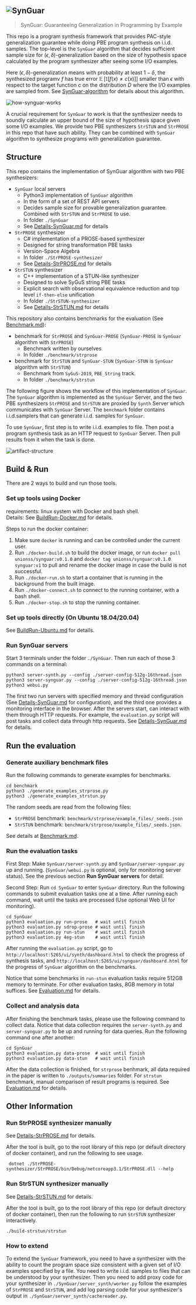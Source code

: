 ![SynGuar](./docs/figures/SynGuar-icon-fixed.svg)
--------

> SynGuar: Guaranteeing Generalization in Programming by Example



This repo is a program synthesis framework that provides PAC-style generalization guarantee while doing PBE program synthesis on i.i.d. samples. The top-level is the `SynGuar` algorithm that decides sufficient sample size for $(\epsilon, \delta)$-generalization based on the size of hypothesis space calculated by the program synthesizer after seeing some I/O examples. 

Here $(\epsilon, \delta)$-generalization means with probability at least $1-\delta$, the synthesized programv $f$ has true error $\mathop{\mathbb{E}}[\mathbb{I}[f(x) \neq c(x)]]$ smaller than $\epsilon$ with respect to the target function $c$ on the distribution $D$ where the I/O examples are sampled from. See [SynGuar-algorithm](./docs/proofs/proofs.pdf) for details about this algorithm. 

![how-synguar-works](./docs/figures/how-synguar-works.png)

A crucial requirement for `SynGuar` to work is that the synthesizer needs to soundly calculate an upper bound of the size of hypothesis space given some I/O examples. We provide two PBE synthesizers `StrSTUN` and `StrPROSE` in this repo that have such ability. They can be combined with `SynGuar` algorithm to synthesize programs with generalization guarantee. 
## Structure

This repo contains the implementation of SynGuar algorithm with two PBE synthesizers:
- `SynGuar` local servers
  - Python3 implementation of `SynGuar` algorithm
  - In the form of a set of REST API servers
  - Decides sample size for provable generalization guarantee. Combined with `StrSTUN` and `StrPROSE` to use.
  - In folder `./SynGuar`
  - See [Details-SynGuar.md](./docs/Details-SynGuar.md) for details
- `StrPROSE` synthesizer
  - C# implementation of a PROSE-based synthesizer
  - Designed for string transformation PBE tasks
  - Version-Space Algebra
  - In folder `./StrPROSE-synthesizer`
  - See [Details-StrPROSE.md](./docs/Details-StrPROSE.md) for details
- `StrSTUN` synthesizer
  - C++ implementation of a STUN-like synthesizer
  - Designed to solve SyGuS string PBE tasks
  - Explicit search with observational equivalence reduction and top level `if-then-else` unification
  - In folder `./StrSTUN-synthesizer`
  - See [Details-StrSTUN.md](./docs/Details-StrSTUN.md) for details

This repository also contains benchmarks for the evaluation (See [Benchmark.md](./docs/Benchmark.md)):
- benchmark for `StrPROSE` and `SynGuar-PROSE` (`SynGuar-PROSE` is `SynGuar` algorithm with `StrPROSE`)
  - Benchmark written by ourselves
  - In folder `./benchmark/strprose`
- benchmark for `StrSTUN` and `SynGuar-STUN` (`SynGuar-STUN` is `SynGuar` algorithm with `StrSTUN`)
  - Benchmark from `SyGuS-2019`, `PBE_String` track.
  - In folder `./benchmark/strstun`

The following figure shows the workflow of this implementation of `SynGuar`. The `SynGuar` algorithm is implemented as the `SynGuar` Server, and the two PBE synthesizers `StrPROSE` and `StrSTUN` are proxied by `Synth` Server which communicates with `SynGuar` Server. The `benchmark` folder contains i.i.d.samplers that can generate i.i.d. samples for `SynGuar`. 

To use `SynGuar`, first step is to write i.i.d. examples to file. Then post a program synthesis task as an HTTP request to  `SynGuar` Server. Then pull results from it when the task is done.

![artifact-structure](./docs/figures/artifact-structure.png)


## Build & Run

There are 2 ways to build and run those tools.

### Set up tools using Docker
requirements: linux system with Docker and bash shell.  
Details: See [BuildRun-Docker.md](./docs/BuildRun-Docker.md) for details.  

Steps to run the docker container:
  1. Make sure `docker` is running and can be controlled under the current user.
  2. Run `./docker-build.sh` to build the docker image, or run `docker pull unionss/synguar:v0.1.0` and `docker tag unionss/synguar:v0.1.0 synguar:v1` to pull and rename the docker image in case the build is not successful.
  3. Run `./docker-run.sh` to start a container that is running in the background from the built image.
  4. Run `./docker-connect.sh` to connect to the running container, with a bash shell.
  5. Run `./docker-stop.sh` to stop the running container.

### Set up tools directly (On Ubuntu 18.04/20.04)
See [BuildRun-Ubuntu.md](./docs/BuildRun-Ubuntu.md) for details.

### Run SynGuar servers
Start 3 terminals under the folder `./SynGuar`. Then run each of those 3 commands on a terminal:
```
python3 server-synth.py --config ./server-config-512g-16thread.json
python3 server-synguar.py --config ./server-config-512g-16thread.json
python3 webui.py
```
The first two run servers with specified memory and thread configuration (See [Details-SynGuar.md](./docs/Details-SynGuar.md) for configuration), and the third one provides a monitoring interface in the browser. After the servers start, can interact with them through HTTP requests. For example, the `evaluation.py` script will post tasks and collect data through http requests. See [Details-SynGuar.md](./docs/Details-SynGuar.md) for details.


## Run the evaluation

### Generate auxiliary benchmark files
Run the following commands to generate examples for benchmarks.
```
cd benchmark
python3 ./generate_examples_strprose.py
python3 ./generate_examples_strstun.py
```

The random seeds are read from the following files:
- `StrPROSE` benchmark: `benchmark/strprose/example_files/_seeds.json`
- `StrSTUN` benchmark: `benchmark/strprose/example_files/_seeds.json`.

See details at [Benchmark.md](./docs/Benchmark.md).

### Run the evaluation tasks

First Step: Make `SynGuar/server-synth.py` and `SynGuar/server-synguar.py` up and running. (`SynGuar/webui.py` is optional, only for monitoring server status). See the previous section **Run SynGuar servers** for detail.

Second Step: Run `cd SynGuar` to enter `SynGuar` directory. Run the following commands to submit evaluation tasks one at a time. After running each command, wait until the tasks are processed (Use optional Web UI for monitoring).

```
cd SynGuar
python3 evaluation.py run-prose   # wait until finish
python3 evaluation.py sdrop-prose # wait until finish
python3 evaluation.py run-stun    # wait until finish
python3 evaluation.py 4eg-stun    # wait until finish
```

After running the `evaluation.py` script, go to `http://localhost:5265/ui/synth/dashboard.html` to check the progress of synthesis tasks, and `http://localhost:5265/ui/synguar/dashboard.html` for the progress of `SynGuar` algorithm on the benchmarks.

Notice that some benchmarks in `run-stun` evaluation tasks require 512GB memory to terminate. For other evaluation tasks, 8GB memory in total suffices. See [Evaluation.md](./docs/Evaluation.md) for details.

### Collect and analysis data

After finishing the benchmark tasks, please use the following command to collect data. Notice that data collection requires the `server-synth.py` and `server-synguar.py` to be up and running for data queries. Run the following command one after another:

```
cd SynGuar
python3 evaluation.py data-prose  # wait until finish
python3 evaluation.py data-stun   # wait until finish
```

After the data collection is finished, 
for `strprose` benhmark, all data required 
in the paper is written to `./outputs/summaries` folder. For `strstun` benchmark, manual comparison of result programs is required.
See [Evaluation.md](./docs/Evaluation.md) for details.

## Other Information

### Run StrPROSE synthesizer manually
See [Details-StrPROSE.md](./docs/Details-StrPROSE.md) for details.

After the tool is built, go to the root library of this repo (or default directory of docker container), and run the following to see usage.
```
 dotnet ./StrPROSE-synthesizer/StrPROSE/bin/Debug/netcoreapp3.1/StrPROSE.dll --help
```

### Run StrSTUN synthesizer manually

See [Details-StrSTUN.md](./docs/Details-StrSTUN.md) for details.

After the tool is built, go to the root library of this repo (or default directory of docker container), then run the following to run `StrSTUN` synthesizer interactively.
```
./build-strstun/strstun
```

### How to extend

To extend the `SynGuar` framework, you need to have a synthesizer with the ability to count the program space size consistent with a given set of I/O examples specified by a file. You need to write i.i.d. samples to files that can be understood by your synthesizer. Then you need to add proxy code for your synthesizer in `./SynGuar/server_synth/worker.py` follow the examples of `StrPROSE` and `StrSTUN`, and add log parsing code for your synthesizer's
output in `./SynGuar/server_synth/cachereader.py`.
